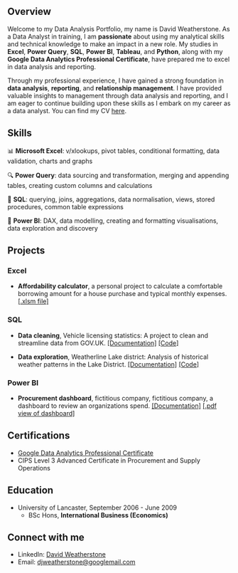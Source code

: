## Overview
Welcome to my Data Analysis Portfolio, my name is David Weatherstone. As a Data Analyst in training, I am **passionate** about using my analytical skills and technical knowledge to make an impact in a new role. My studies in **Excel**, **Power Query**, **SQL**, **Power BI**, **Tableau**, and **Python**, along with my **Google Data Analytics Professional Certificate**, have prepared me to excel in data analysis and reporting.

Through my professional experience, I have gained a strong foundation in **data analysis**, **reporting**, and **relationship management**. I have provided valuable insights to management through data analysis and reporting, and I am eager to continue building upon these skills as I embark on my career as a data analyst. You can find my CV <a href="https://drive.google.com/file/d/1BQ4EbYOefU4AjZByqOX2VHckjgQAON0S/view" target="_blank">here</a>.

## Skills
📊 **Microsoft Excel**: v/xlookups, pivot tables, conditional formatting, data validation, charts and graphs

🔍 **Power Query**: data sourcing and transformation, merging and appending tables, creating custom columns and calculations

💾 **SQL**: querying, joins, aggregations, data normalisation, views, stored procedures, common table expressions

🔮 **Power BI**: DAX, data modelling, creating and formatting visualisations, data exploration and discovery

## Projects

### Excel
* **Affordability calculator**, a personal project to calculate a comfortable borrowing amount for a house purchase and typical monthly expenses. [[.xlsm file]](Projects/EXCEL/Affordability%20calculator.xlsm)

### SQL
* **Data cleaning**, Vehicle licensing statistics: A project to clean and streamline data from GOV.UK. [[Documentation]](Projects/SQL%20Cleaning%20-%20Vehicle%20licensing%20statistics/) [[Code]](Projects/SQL%20Cleaning%20-%20Vehicle%20licensing%20statistics/README.md)

* **Data exploration**, Weatherline Lake district: Analysis of historical weather patterns in the Lake District. [[Documentation]](Projects/SQL%20Data%20exploration%20-%20Weatherline/) [[Code]](Projects/SQL%20Data%20exploration%20-%20Weatherline/README.md)

### Power BI
* **Procurement dashboard**, fictitious company, fictitious company, a dashboard to review an organizations spend. [[Documentation]](Projects/Power%20BI%20-%20Procurement%20dashboard/README.md) [[.pdf view of dashboard]](https://drive.google.com/file/d/1wqWB2MlV0036dCzYLsSd91TxyCoXMSWj/view?usp=sharing)

## Certifications
* [Google Data Analytics Professional Certificate](https://drive.google.com/file/d/1NXKDZShsj2_qZCxtoar1PiqODv0VTkvc/view?usp=sharing)
* CIPS Level 3 Advanced Certificate in Procurement and Supply Operations

## Education
* University of Lancaster, September 2006 - June 2009
    * BSc Hons, **International Business (Economics)**

## Connect with me
- LinkedIn: [David Weatherstone](https://www.linkedin.com/in/davidjweatherstone)
- Email: djweatherstone@googlemail.com
